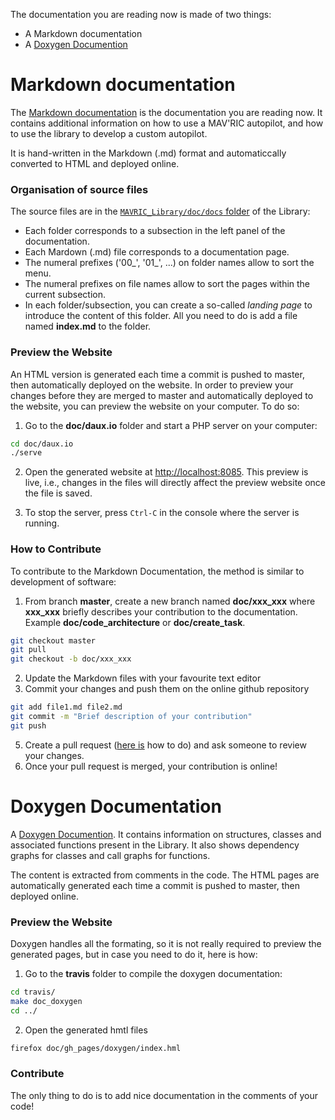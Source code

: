 The documentation you are reading now is made of two things:
- A Markdown documentation
- A [Doxygen Documention](../doxygen/classes.html)

# Markdown documentation
The [Markdown documentation](http://lis-epfl.github.io/MAVRIC_Library/index.html) is the documentation you are reading now. It contains additional information on how to use a MAV'RIC autopilot, and how to use the library to develop a custom autopilot. 

It is hand-written in the Markdown (.md) format and automaticcally converted to HTML and deployed online.

### Organisation of source files
The source files are in the [`MAVRIC_Library/doc/docs` folder](https://github.com/lis-epfl/MAVRIC_Library/tree/master/doc/docs) of the Library:
- Each folder corresponds to a subsection in the left panel of the documentation.
- Each Mardown (.md) file corresponds to a documentation page.
- The numeral prefixes ('00_', '01_', ...) on folder names allow to sort the menu.
- The numeral prefixes on file names allow to sort the pages within the current subsection.
- In each folder/subsection, you can create a so-called *landing page* to introduce the content of this folder. All you need to do is add a file named **index.md** to the folder.

### Preview the Website
An HTML version is generated each time a commit is pushed to master, then automatically deployed on the website.
In order to preview your changes before they are merged to master and automatically deployed to the website, you can preview the website on your computer. To do so: 
1) Go to the **doc/daux.io** folder and start a PHP server on your computer:
```bash
cd doc/daux.io
./serve
``` 
2) Open the generated website at [http://localhost:8085](http://localhost:8085).
This preview is live, i.e., changes in the files will directly affect the preview website once the file is saved.

3) To stop the server, press `Ctrl-C` in the console where the server is running.

### How to Contribute
To contribute to the Markdown Documentation, the method is similar to development of software:
1) From branch **master**, create a new branch named **doc/xxx_xxx** where **xxx_xxx** briefly describes your contribution to the documentation. Example **doc/code_architecture** or **doc/create_task**.
```bash
git checkout master
git pull
git checkout -b doc/xxx_xxx
```
2) Update the Markdown files with your favourite text editor
4) Commit your changes and push them on the online github repository
```bash
git add file1.md file2.md
git commit -m "Brief description of your contribution"
git push
```
5) Create a pull request ([here is](https://help.github.com/articles/creating-a-pull-request/) how to do) and ask someone to review your changes.
6) Once your pull request is merged, your contribution is online!

# Doxygen Documentation
A [Doxygen Documention](http://lis-epfl.github.io/MAVRIC_Library/doxygen/classes.html). It contains information on structures, classes and associated functions present in the Library. It also shows dependency graphs for classes and call graphs for functions. 

The content is extracted from comments in the code. The HTML pages are automatically generated each time a commit is pushed to master, then deployed online.

### Preview the Website
Doxygen handles all the formating, so it is not really required to preview the generated pages, but in case you need to do it, here is how:
1) Go to the **travis** folder to compile the doxygen documentation:
```bash
cd travis/
make doc_doxygen
cd ../
```

2) Open the generated hmtl files
```bash
firefox doc/gh_pages/doxygen/index.hml
```

### Contribute
The only thing to do is to add nice documentation in the comments of your code!
